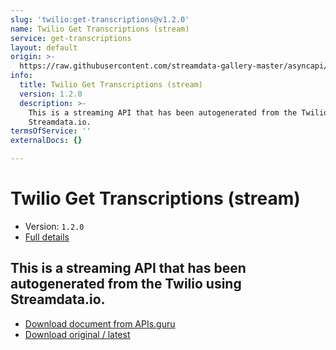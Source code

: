 ```yaml
---
slug: 'twilio:get-transcriptions@v1.2.0'
name: Twilio Get Transcriptions (stream)
service: get-transcriptions
layout: default
origin: >-
  https://raw.githubusercontent.com/streamdata-gallery-master/asyncapi/master/_listings/twilio/twilio-get-transcriptions-stream-async.md
info:
  title: Twilio Get Transcriptions (stream)
  version: 1.2.0
  description: >-
    This is a streaming API that has been autogenerated from the Twilio using
    Streamdata.io.
termsOfService: ''
externalDocs: {}

---
```

# Twilio Get Transcriptions (stream)

* Version: `1.2.0`
* [Full details](../html/twilio:get-transcriptions@v1.2.0.html)



## This is a streaming API that has been autogenerated from the Twilio using Streamdata.io.



* [Download document from APIs.guru](https://raw.githubusercontent.com/APIs-guru/asyncapi-directory/master/docs/APIs/twilio%3Aget-transcriptions%40v1.2.0.yaml)
* [Download original / latest](https://raw.githubusercontent.com/streamdata-gallery-master/asyncapi/master/_listings/twilio/twilio-get-transcriptions-stream-async.md)

<script type="application/ld+json">
{
  "@context": "http://schema.org/",
  "@type": "WebAPI",
  "description": "This is a streaming API that has been autogenerated from the Twilio using Streamdata.io.",
  "documentation": "",

  "name": "Twilio Get Transcriptions (stream)"
}
</script>
